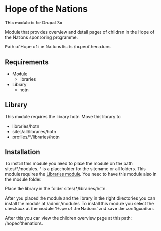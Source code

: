 # Hope of the Nations

This module is for Drupal 7.x

Module that provides overview and detail pages of children in the Hope of the Nations sponsoring programme.

Path of Hope of the Nations list is /hopeofthenations

## Requirements
* Module
	* libraries
* Library
	* hotn

## Library
This module requires the library hotn. Move this library to:

* libraries/hotn
* sites/all/libraries/hotn
* profiles/*/libraries/hotn

## Installation
To install this module you need to place the module on the path sites/*/modules. * is a placeholder for the sitename or all folders. This module requires the [Libraries module](drupal.org/projects/libraries). You need to have this module also in the module folder.

Place the library in the folder sites/*/libraries/hotn.

After you placed the module and the library in the right directories you can install the module at /admin/modules. To install this module you select the checkbox at the module 'Hope of the Nations' and save the configuration.

After this you can view the children overview page at this path: /hopeofthenations.